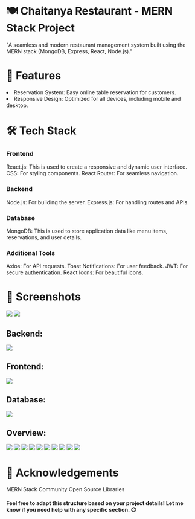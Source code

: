 
<h1>🍽️ Chaitanya Restaurant - MERN Stack Project </h1>
"A seamless and modern restaurant management system built using the MERN stack (MongoDB, Express, React, Node.js)."

<h1> 🚀 Features </h1>
<li>Reservation System: Easy online table reservation for customers.</li>
<li>Responsive Design: Optimized for all devices, including mobile and desktop.</li>

<h1>🛠️ Tech Stack</h1>
<h3>Frontend</h3>
React.js: This is used to create a responsive and dynamic user interface.
CSS: For styling components.
React Router: For seamless navigation.

<h3>Backend</h3>
Node.js: For building the server.
Express.js: For handling routes and APIs.

<h3>Database</h3>
MongoDB: This is used to store application data like menu items, reservations, and user details.

<h3>Additional Tools</h3>
Axios: For API requests.
Toast Notifications: For user feedback.
JWT: For secure authentication.
React Icons: For beautiful icons.

<h1>📸 Screenshots</h1>
<img src="![image](https://github.com/user-attachments/assets/065ad8fc-f541-4736-86c6-96bd4d991f0d)">


<img src="![image](https://github.com/user-attachments/assets/00f88779-ced6-4bbf-b64a-a7c0b94b087e)">
<h2>Backend:</h2>
<img src="![image](https://github.com/user-attachments/assets/184f3164-bfb7-40bf-bd17-7c960a760c42)">

<h2>Frontend:</h2>
<img src="![image](https://github.com/user-attachments/assets/116bb5c4-0708-41b4-bc96-4a519ddcf292)">

<h2>Database:</h2>
<img src="![image](https://github.com/user-attachments/assets/860e90d2-1bac-4378-ac55-f7e9f0c69c68)">

<h2>Overview:</h2>
<img src="![image](https://github.com/user-attachments/assets/07916a23-5667-483d-a566-d119d2b46ef9)">
<img src="![image](https://github.com/user-attachments/assets/934164c6-5649-4abd-84a1-da4e2cd6cfb5)">
<img src="![image](https://github.com/user-attachments/assets/d872eac8-90e4-4505-865b-c511b915e14d)">
<img src="![image](https://github.com/user-attachments/assets/973274a2-c297-4d6c-b16e-823e2c60b19b)">
<img src="![image](https://github.com/user-attachments/assets/20df76de-9b34-4fda-ae22-7f9c57d8019f)">
<img src="![image](https://github.com/user-attachments/assets/54a109ef-6d9a-4f7d-97bd-565600f6ec2a)">
<img src="![image](https://github.com/user-attachments/assets/f2b27fec-e8c2-4de9-9fc1-68f5712fbc61)">
<img src="![image](https://github.com/user-attachments/assets/95c65576-f00e-4377-8c93-68ee43e432db)">
<img src="![image](https://github.com/user-attachments/assets/4a3bd4da-bb39-4ba9-a073-d60aad714d29)">
<img src="![image](https://github.com/user-attachments/assets/a0b482f1-0200-4ee0-b0f4-67bdccce1669)">


<h1>🌟 Acknowledgements</h1>
MERN Stack Community
Open Source Libraries

<h4>Feel free to adapt this structure based on your project details! Let me know if you need help with any specific section. 😊</h4>










